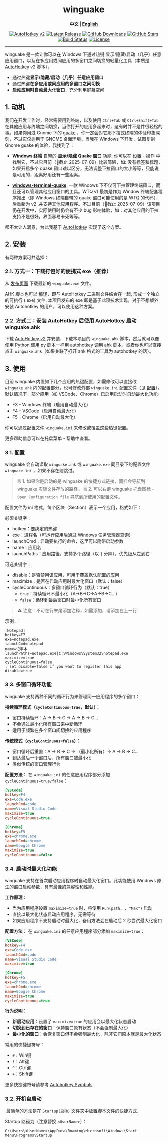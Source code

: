 <div align="center">

# winguake

**中文 | [English](README_en.md)**

<p align="center">
    <a href="https://www.autohotkey.com/"><img
            src="https://img.shields.io/badge/AutoHotkey-v2-334455?logo=autohotkey&logoColor=white"
            alt="AutoHotkey v2" /></a>
    <a href="https://github.com/sean2077/winguake/releases/latest"><img
            src="https://img.shields.io/github/v/release/sean2077/winguake"
            alt="Latest Release" /></a>
    <a href="https://github.com/sean2077/winguake/releases"><img
            src="https://img.shields.io/github/downloads/sean2077/winguake/total?logo=github"
            alt="GitHub Downloads" /></a>
    <a href="https://github.com/sean2077/winguake/stargazers"><img
            src="https://img.shields.io/github/stars/sean2077/winguake"
            alt="GitHub Stars" /></a>
    <a href="https://github.com/sean2077/winguake/actions"><img
            src="https://img.shields.io/github/actions/workflow/status/sean2077/winguake/release.yml?branch=main"
            alt="Build Status" /></a>
    <a href="https://github.com/sean2077/winguake/blob/main/LICENSE"><img
            src="https://img.shields.io/github/license/sean2077/winguake" alt="License" /></a>
</p>

</div>

---

winguake 是一款让你可以在 Windows 下通过热键 显示/隐藏/启动（几乎）任意应用窗口，以及在多应用或同应用的多窗口之间切换的轻量化工具（本质是 [AutoHotkey](https://github.com/AutoHotkey/AutoHotkey) v2 脚本）。

- 通过热键**显示/隐藏/启动（几乎）任意应用窗口**
- 通过热键**在多应用或同应用的多窗口之间切换**
- **启动应用时自动最大化窗口**，充分利用屏幕空间

## 1. 动机

我们在开发工作时，经常需要用到终端，以及使用 `Ctrl+Tab` 或 `Ctrl+Shift+Tab` 在其他应用与终端之间切换，当你打开的应用多起来时，这有时并不是件很轻松的事。如果你用过 Gnome 下的 [guake](https://github.com/Guake/guake) ，你一定会对它那下拉式终端的体验印象深刻，不过它仅适用于 GNOME 桌面环境。当我在 Windows 下开发，试图复刻 Gnome guake 的体验，我找到了：

- [**Windows 终端**](https://github.com/microsoft/terminal) 自带的 **显示/隐藏 Quake 窗口** 功能. 你可以在 设置 - 操作 中找到它，不过它目前（📅截止 2025-07-09）比较简陋，如: 没有标签和标题，如果开启多个 quake 窗口难以区分，无法调整下拉窗口的大小等等，只能说是可用的，距离好用还有一些距离。
    
- [**windows-terminal-quake**](https://github.com/flyingpie/windows-terminal-quake). 一款 Windows 下不仅可下拉管理终端窗口，而且还可以管理其他应用窗口的工具。WTQ v1 最初是作为 Window 终端配套程序推出（即 Windows 终端自带的 guake 窗口可能使用的是 WTQ 的代码），后重新为 v2 ,并支持其他应用程序。不过目前（📅截止 2025-07-09）该项目仍在开发中，实际使用时仍会有不少 bug 影响体验，如：对其他应用的下拉支持不是很好，界面容易卡死等等。
    

都不太让人满意，为此我基于 [AutoHotkey](https://github.com/AutoHotkey/AutoHotkey) 实现了这个方案。

## 2. 安装

有两种方案可共选择：

### 2.1. 方式一：下载打包好的便携式 exe（推荐）

从 [发布页面](https://github.com/sean2077/winguake/releases/latest) 下载最新的 `winguake.exe` 文件。

AHK 脚本也可以 [编译](https://wyagd001.github.io/v2/docs/Scripts.htm#ahk2exe)，即与 AutoHotkey 二进制文件结合在一起, 形成一个独立的可执行 (.exe) 文件. 本项目发布的 exe 即是基于此项技术实现，对于不想额外安装 Autohotkey 的用户，可以使用这种方案。

### 2.2. 方式二：安装 AutoHotkey 后使用 AutoHotkey 启动 winguake.ahk

下载 [AutoHotkey v2](https://autohotkey.com/download/ahk-v2.exe) 并安装，下载本项目的 `winguake.ahk` 脚本，然后就可以像使用 Python 调用 py 脚本一样用 autohotkey 调用 ahk 脚本，或者你也可以直接点击 `winguake.ahk`（如果关联了打开 ahk 格式的工具为 autohotkey 的话）。

## 3. 使用

目前 winguake 内置如下几个应用的热键配置，如需修改可以直接改 `winguake.ahk` 内的配置部分，也可修改外部 `winguake.ini` 配置文件（见 [配置](#配置)）。默认情况下，部分应用（如 VSCode、Chrome）已启用启动时自动最大化功能。

- F3 - Windows 终端（启用自动最大化）
- F4 - VSCode（启用自动最大化）
- F5 - Chrome（启用自动最大化）

你可以通过配置文件 `winguake.ini` 来修改或覆盖这些热键配置。

更多帮助信息可以在托盘菜单 - 帮助中查看。

### 3.1. 配置

winguake 会自动读取 `winguake.ahk` 或 `winguake.exe` 同目录下的配置文件 `winguake.ini` ，如果不存在则跳过。

> 🗒️ 1. 如果你是启动的是 winguake 的快捷方式链接，同样会导航到 winguake 实际文件存放的路径。
> 🗒️ 2. 可以右键 winguake 托盘图标 - `Open Configuration file` 导航到所使用的配置文件。

配置文件为 ini 格式，每个区块（Section）表示一个应用，格式如下：

必须关键字：

- hotkey：要绑定的热键
- exe：进程名（可运行应用后通过 Windows 任务管理器查询）
- launchCmd：启动要执行的命令，这里可以附带启动参数
- name：应用名
- launchPaths：应用路径，支持多个路径（以 `|` 分隔），优先级从左到右

可选关键字：

- disable：是否禁用该应用，可用于覆盖默认配置的应用
- maximize：是否在启动应用时最大化窗口（默认：false）
- cycleContinuous：多窗口循环行为（默认：true）
  - `true`：持续循环不最小化（A→B→C→A→B→C...）
  - `false`：循环到最后窗口时最小化所有窗口

> ⚠️ 注意：不可在行末尾添加注释，如需添加，请添加在上一行

示例：

```
[Notepad]
hotkey=F7
exe=notepad.exe
launchCmd=notepad
name=记事本
launchPaths=notepad.exe|C:\Windows\System32\notepad.exe
maximize=true
cycleContinuous=false
; set disable=false if you want to register this app
disable=true
```

### 3.3. 多窗口循环功能

winguake 支持两种不同的循环行为来管理同一应用程序的多个窗口：

**持续循环模式（`cycleContinuous=true`，默认）：**
- 窗口持续循环：A → B → C → A → B → C...
- 不会通过最小化所有窗口来中断循环
- 适用于频繁在多个窗口间切换的应用程序

**传统模式（`cycleContinuous=false`）：**
- 窗口循环后重置：A → B → C → （最小化所有）→ A → B → C...
- 到达最后一个窗口后，所有窗口被最小化
- 类似传统的窗口管理行为

**配置方法：**
在 `winguake.ini` 的任意应用程序部分添加 `cycleContinuous=true/false`：

```ini
[VSCode]
hotkey=F4
exe=Code.exe
launchCmd=code
name=Visual Studio Code
maximize=true
cycleContinuous=true

[Chrome]
hotkey=F5
exe=chrome.exe
launchCmd=chrome
name=Google Chrome
maximize=true
cycleContinuous=false
```

### 3.4. 启动时最大化功能

winguake 支持在首次启动应用程序时自动最大化窗口。此功能使用 Windows 原生的窗口启动参数，具有最佳的兼容性和性能。

**工作原理：**
- 当为应用程序设置 `maximize=true` 时，将使用 `Run(path, , "Max")` 启动
- 直接以最大化状态启动应用程序，无需等待
- 如果应用程序不支持启动时最大化，备用方法会在启动后 2 秒尝试最大化窗口

**配置方法：**
在 `winguake.ini` 的任意应用程序部分添加 `maximize=true`：

```ini
[VSCode]
hotkey=F4
exe=Code.exe
launchCmd=code
name=Visual Studio Code
maximize=true

[Chrome]
hotkey=F5
exe=chrome.exe
launchCmd=chrome
name=Google Chrome
maximize=true
cycleContinuous=true
```

**行为说明：**
- **新启动应用**：设置了 `maximize=true` 的应用会以最大化状态启动
- **切换到已存在的窗口**：保持窗口原有状态（不会强制最大化）
- **最小化的窗口**：会恢复窗口但不会强制最大化，除非它们原本就是最大化状态

常用的快捷键符号：

- `#`：Win键
- `!`：Alt键
- `^`：Ctrl键
- `+`：Shift键

更多快捷键符号请参考 [Autohotkey Symbols](https://www.autohotkey.com/docs/v2/Hotkeys.htm#Symbols).

### 3.2. 开机自启动

 最简单的方法是在 `Startup(启动)` 文件夹中放置脚本文件的快捷方式.

Startup 路径为（注意替换 `<UserName>`）：

```
C:\Users\<UserName>\AppData\Roaming\Microsoft\Windows\Start Menu\Programs\Startup
```
